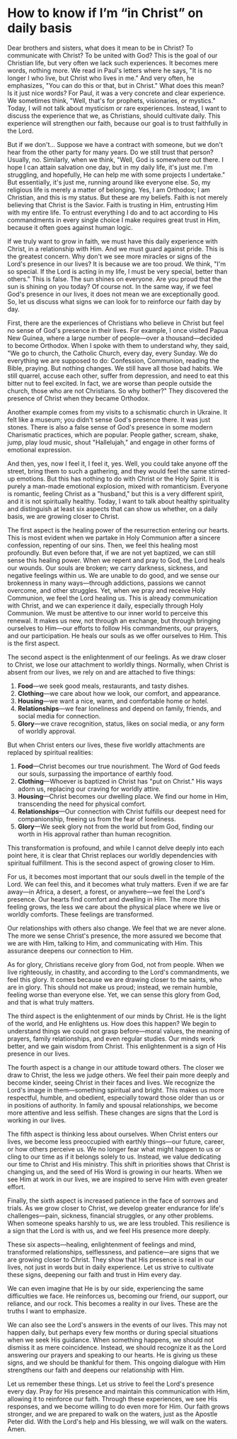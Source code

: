 # How to know if I’m “in Christ” on daily basis

Dear brothers and sisters, what does it mean to be in Christ? To communicate with Christ? To be united with God? This is the goal of our Christian life, but very often we lack such experiences. It becomes mere words, nothing more. We read in Paul's letters where he says, "It is no longer I who live, but Christ who lives in me." And very often, he emphasizes, "You can do this or that, but in Christ." What does this mean? Is it just nice words? For Paul, it was a very concrete and clear experience. We sometimes think, "Well, that's for prophets, visionaries, or mystics." Today, I will not talk about mysticism or rare experiences. Instead, I want to discuss the experience that we, as Christians, should cultivate daily. This experience will strengthen our faith, because our goal is to trust faithfully in the Lord.

But if we don't... Suppose we have a contract with someone, but we don't hear from the other party for many years. Do we still trust that person? Usually, no. Similarly, when we think, "Well, God is somewhere out there. I hope I can attain salvation one day, but in my daily life, it's just me. I'm struggling, and hopefully, He can help me with some projects I undertake." But essentially, it's just me, running around like everyone else. So, my religious life is merely a matter of belonging. Yes, I am Orthodox; I am Christian, and this is my status. But these are my beliefs. Faith is not merely believing that Christ is the Savior. Faith is trusting in Him, entrusting Him with my entire life. To entrust everything I do and to act according to His commandments in every single choice I make requires great trust in Him, because it often goes against human logic.

If we truly want to grow in faith, we must have this daily experience with Christ, in a relationship with Him. And we must guard against pride. This is the greatest concern. Why don't we see more miracles or signs of the Lord's presence in our lives? It is because we are too proud. We think, "I'm so special. If the Lord is acting in my life, I must be very special, better than others." This is false. The sun shines on everyone. Are you proud that the sun is shining on you today? Of course not. In the same way, if we feel God's presence in our lives, it does not mean we are exceptionally good. So, let us discuss what signs we can look for to reinforce our faith day by day.

First, there are the experiences of Christians who believe in Christ but feel no sense of God's presence in their lives. For example, I once visited Papua New Guinea, where a large number of people—over a thousand—decided to become Orthodox. When I spoke with them to understand why, they said, "We go to church, the Catholic Church, every day, every Sunday. We do everything we are supposed to do: Confession, Communion, reading the Bible, praying. But nothing changes. We still have all those bad habits. We still quarrel, accuse each other, suffer from depression, and need to eat this bitter nut to feel excited. In fact, we are worse than people outside the church, those who are not Christians. So why bother?" They discovered the presence of Christ when they became Orthodox.

Another example comes from my visits to a schismatic church in Ukraine. It felt like a museum; you didn't sense God's presence there. It was just stones. There is also a false sense of God's presence in some modern Charismatic practices, which are popular. People gather, scream, shake, jump, play loud music, shout "Hallelujah," and engage in other forms of emotional expression.

And then, yes, now I feel it, I feel it, yes. Well, you could take anyone off the street, bring them to such a gathering, and they would feel the same stirred-up emotions. But this has nothing to do with Christ or the Holy Spirit. It is purely a man-made emotional explosion, mixed with romanticism. Everyone is romantic, feeling Christ as a "husband," but this is a very different spirit, and it is not spiritually healthy. Today, I want to talk about healthy spirituality and distinguish at least six aspects that can show us whether, on a daily basis, we are growing closer to Christ.

The first aspect is the healing power of the resurrection entering our hearts. This is most evident when we partake in Holy Communion after a sincere confession, repenting of our sins. Then, we feel this healing most profoundly. But even before that, if we are not yet baptized, we can still sense this healing power. When we repent and pray to God, the Lord heals our wounds. Our souls are broken; we carry darkness, sickness, and negative feelings within us. We are unable to do good, and we sense our brokenness in many ways—through addictions, passions we cannot overcome, and other struggles. Yet, when we pray and receive Holy Communion, we feel the Lord healing us. This is already communication with Christ, and we can experience it daily, especially through Holy Communion. We must be attentive to our inner world to perceive this renewal. It makes us new, not through an exchange, but through bringing ourselves to Him—our efforts to follow His commandments, our prayers, and our participation. He heals our souls as we offer ourselves to Him. This is the first aspect.

The second aspect is the enlightenment of our feelings. As we draw closer to Christ, we lose our attachment to worldly things. Normally, when Christ is absent from our lives, we rely on and are attached to five things:  
1. **Food**—we seek good meals, restaurants, and tasty dishes.  
2. **Clothing**—we care about how we look, our comfort, and appearance.  
3. **Housing**—we want a nice, warm, and comfortable home or hotel.  
4. **Relationships**—we fear loneliness and depend on family, friends, and social media for connection.  
5. **Glory**—we crave recognition, status, likes on social media, or any form of worldly approval.  

But when Christ enters our lives, these five worldly attachments are replaced by spiritual realities:  
1. **Food**—Christ becomes our true nourishment. The Word of God feeds our souls, surpassing the importance of earthly food.  
2. **Clothing**—Whoever is baptized in Christ has "put on Christ." His ways adorn us, replacing our craving for worldly attire.  
3. **Housing**—Christ becomes our dwelling place. We find our home in Him, transcending the need for physical comfort.  
4. **Relationships**—Our connection with Christ fulfills our deepest need for companionship, freeing us from the fear of loneliness.  
5. **Glory**—We seek glory not from the world but from God, finding our worth in His approval rather than human recognition.  

This transformation is profound, and while I cannot delve deeply into each point here, it is clear that Christ replaces our worldly dependencies with spiritual fulfillment. This is the second aspect of growing closer to Him.

For us, it becomes most important that our souls dwell in the temple of the Lord. We can feel this, and it becomes what truly matters. Even if we are far away—in Africa, a desert, a forest, or anywhere—we feel the Lord's presence. Our hearts find comfort and dwelling in Him. The more this feeling grows, the less we care about the physical place where we live or worldly comforts. These feelings are transformed.

Our relationships with others also change. We feel that we are never alone. The more we sense Christ's presence, the more assured we become that we are with Him, talking to Him, and communicating with Him. This assurance deepens our connection to Him.

As for glory, Christians receive glory from God, not from people. When we live righteously, in chastity, and according to the Lord's commandments, we feel this glory. It comes because we are drawing closer to the saints, who are in glory. This should not make us proud; instead, we remain humble, feeling worse than everyone else. Yet, we can sense this glory from God, and that is what truly matters.

The third aspect is the enlightenment of our minds by Christ. He is the light of the world, and He enlightens us. How does this happen? We begin to understand things we could not grasp before—moral values, the meaning of prayers, family relationships, and even regular studies. Our minds work better, and we gain wisdom from Christ. This enlightenment is a sign of His presence in our lives.

The fourth aspect is a change in our attitude toward others. The closer we draw to Christ, the less we judge others. We feel their pain more deeply and become kinder, seeing Christ in their faces and lives. We recognize the Lord's image in them—something spiritual and bright. This makes us more respectful, humble, and obedient, especially toward those older than us or in positions of authority. In family and spousal relationships, we become more attentive and less selfish. These changes are signs that the Lord is working in our lives.

The fifth aspect is thinking less about ourselves. When Christ enters our lives, we become less preoccupied with earthly things—our future, career, or how others perceive us. We no longer fear what might happen to us or cling to our time as if it belongs solely to us. Instead, we value dedicating our time to Christ and His ministry. This shift in priorities shows that Christ is changing us, and the seed of His Word is growing in our hearts. When we see Him at work in our lives, we are inspired to serve Him with even greater effort.

Finally, the sixth aspect is increased patience in the face of sorrows and trials. As we grow closer to Christ, we develop greater endurance for life's challenges—pain, sickness, financial struggles, or any other problems. When someone speaks harshly to us, we are less troubled. This resilience is a sign that the Lord is with us, and we feel His presence more deeply.

These six aspects—healing, enlightenment of feelings and mind, transformed relationships, selflessness, and patience—are signs that we are growing closer to Christ. They show that His presence is real in our lives, not just in words but in daily experience. Let us strive to cultivate these signs, deepening our faith and trust in Him every day.

We can even imagine that He is by our side, experiencing the same difficulties we face. He reinforces us, becoming our friend, our support, our reliance, and our rock. This becomes a reality in our lives. These are the truths I want to emphasize.

We can also see the Lord's answers in the events of our lives. This may not happen daily, but perhaps every few months or during special situations when we seek His guidance. When something happens, we should not dismiss it as mere coincidence. Instead, we should recognize it as the Lord answering our prayers and speaking to our hearts. He is giving us these signs, and we should be thankful for them. This ongoing dialogue with Him strengthens our faith and deepens our relationship with Him.

Let us remember these things. Let us strive to feel the Lord's presence every day. Pray for His presence and maintain this communication with Him, allowing it to reinforce our faith. Through these experiences, we see His responses, and we become willing to do even more for Him. Our faith grows stronger, and we are prepared to walk on the waters, just as the Apostle Peter did. With the Lord's help and His blessing, we will walk on the waters. Amen.

